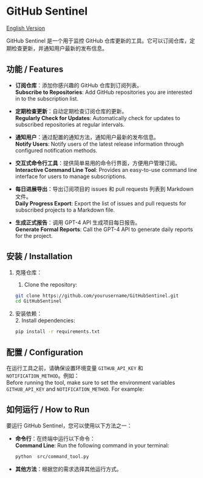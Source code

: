 # GitHub Sentinel

[English Version](https://github.com/StephenHuo-code/GitHubSentinel/blob/main/README-en.md)

GitHub Sentinel 是一个用于监控 GitHub 仓库更新的工具。它可以订阅仓库，定期检查更新，并通知用户最新的发布信息。  


## 功能 / Features

- **订阅仓库**：添加你感兴趣的 GitHub 仓库到订阅列表。  
  **Subscribe to Repositories**: Add GitHub repositories you are interested in to the subscription list.  
  

- **定期检查更新**：自动定期检查订阅仓库的更新。  
  **Regularly Check for Updates**: Automatically check for updates to subscribed repositories at regular intervals.  
  

- **通知用户**：通过配置的通知方法，通知用户最新的发布信息。  
  **Notify Users**: Notify users of the latest release information through configured notification methods.  


- **交互式命令行工具**：提供简单易用的命令行界面，方便用户管理订阅。  
  **Interactive Command Line Tool**: Provides an easy-to-use command line interface for users to manage subscriptions.  

- **每日进展导出**：导出订阅项目的 issues 和 pull requests 列表到 Markdown 文件。  
  **Daily Progress Export**: Export the list of issues and pull requests for subscribed projects to a Markdown file.  
  

- **生成正式报告**：调用 GPT-4 API 生成项目每日报告。  
  **Generate Formal Reports**: Call the GPT-4 API to generate daily reports for the project.  
  


## 安装 / Installation

1. 克隆仓库：  
   1. Clone the repository:  
    ```sh
    git clone https://github.com/yourusername/GitHubSentinel.git
    cd GitHubSentinel
    ```

2. 安装依赖：  
   2. Install dependencies:  
    ```sh
    pip install -r requirements.txt
    ```

## 配置 / Configuration

在运行工具之前，请确保设置环境变量 `GITHUB_API_KEY` 和 `NOTIFICATION_METHOD`。例如：  
Before running the tool, make sure to set the environment variables `GITHUB_API_KEY` and `NOTIFICATION_METHOD`. For example:


## 如何运行 / How to Run

要运行 GitHub Sentinel，您可以使用以下方法之一：

- **命令行**：在终端中运行以下命令：  
  **Command Line**: Run the following command in your terminal:  
  ```sh
  python  src/command_tool.py
  ```

- **其他方法**：根据您的需求选择其他运行方式。
